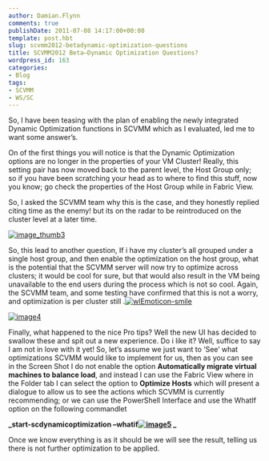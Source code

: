 ```yaml
---
author: Damian.Flynn
comments: true
publishDate: 2011-07-08 14:17:00+00:00
template: post.hbt
slug: scvmm2012-betadynamic-optimization-questions
title: SCVMM2012 Beta–Dynamic Optimization Questions?
wordpress_id: 163
categories:
- Blog
tags:
- SCVMM
- WS/SC
---
```


So, I have been teasing with the plan of enabling the newly integrated Dynamic Optimization functions in SCVMM which as I evaluated, led me to want some answer’s.

On of the first things you will notice is that the Dynamic Optimization options are no longer in the properties of your VM Cluster! Really, this setting pair has now moved back to the parent level, the Host Group only; so if you have been scratching your head as to where to find this stuff, now you know; go check the properties of the Host Group while in Fabric View.

So, I asked the SCVMM team why this is the case, and they honestly replied citing time as the enemy! but its on the radar to be reintroduced on the cluster level at a later time.

[![image_thumb3](http://172.21.10.63:84/wp-content/uploads/2014/02/image_thumb3_thumb1.png)](http://172.21.10.63:84/wp-content/uploads/2014/02/image_thumb31.png)

So, this lead to another question, If i have my cluster’s all grouped under a single host group, and then enable the optimization on the host group, what is the potential that the SCVMM server will now try to optimize across clusters; it would be cool for sure, but that would also result in the VM being unavailable to the end users during the process which is not so cool. Again, the SCVMM team, and some testing have confirmed that this is not a worry, and optimization is per cluster still .[![wlEmoticon-smile](http://172.21.10.63:84/wp-content/uploads/2014/02/wlEmoticonsmile_thumb.png)](http://172.21.10.63:84/wp-content/uploads/2014/02/wlEmoticonsmile.png)

[![image4](http://172.21.10.63:84/wp-content/uploads/2014/02/image4_thumb.png)](http://172.21.10.63:84/wp-content/uploads/2014/02/image4.png)

Finally, what happened to the nice Pro tips? Well the new UI has decided to swallow these and spit out a new experience. Do i like it? Well, suffice to say I am not in love with it yet! So, let’s assume we just want to ‘See’ what optimizations SCVMM would like to implement for us, then as you can see in the Screen Shot I do not enable the option **Automatically migrate virtual machines to balance load**, and instead I can use the Fabric View where in the Folder tab I can select the option to **Optimize Hosts** which will present a dialogue to allow us to see the actions which SCVMM is currently recommending; or we can use the PowerShell Interface and use the WhatIf option on the following commandlet

**_start-scdynamicoptimization –whatif[![image5](http://172.21.10.63:84/wp-content/uploads/2014/02/image5_thumb.png)](http://172.21.10.63:84/wp-content/uploads/2014/02/image5.png) _**

Once we know everything is as it should be we will see the result, telling us there is not further optimization to be applied.
